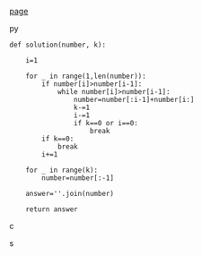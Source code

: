 [page](https://programmers.co.kr/learn/courses/30/lessons/42883?language=python3)

py

    def solution(number, k):

        i=1

        for _ in range(1,len(number)):
            if number[i]>number[i-1]:
                while number[i]>number[i-1]:
                    number=number[:i-1]+number[i:]
                    k-=1
                    i-=1
                    if k==0 or i==0:
                        break
            if k==0:
                break
            i+=1

        for _ in range(k):
            number=number[:-1]

        answer=''.join(number)

        return answer
        
c

s
